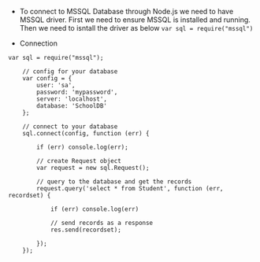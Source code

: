 - To connect to MSSQL Database through Node.js we need to have MSSQL driver. First we need to ensure MSSQL is installed and running. Then we need to isntall the driver as below
```var sql = require("mssql")```

- Connection
```
var sql = require("mssql");

    // config for your database
    var config = {
        user: 'sa',
        password: 'mypassword',
        server: 'localhost', 
        database: 'SchoolDB' 
    };

    // connect to your database
    sql.connect(config, function (err) {
    
        if (err) console.log(err);

        // create Request object
        var request = new sql.Request();
           
        // query to the database and get the records
        request.query('select * from Student', function (err, recordset) {
            
            if (err) console.log(err)

            // send records as a response
            res.send(recordset);
            
        });
    });
```
